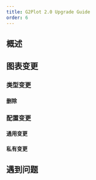 ```yaml
---
title: G2Plot 2.0 Upgrade Guide
order: 6
---
```


## 概述

## 图表变更

### 类型变更

#### 删除

### 配置变更

#### 通用变更

#### 私有变更

## 遇到问题
